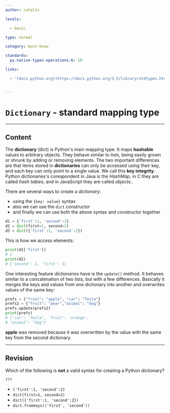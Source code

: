 ```yaml
---
author: catalin

levels:

  - basic

type: normal

category: must-know

standards:
  py.native-types-operations.6: 10

links:

  - '[docs.python.org](https://docs.python.org/3.5/library/stdtypes.html#mapping-types-dict){website}'


---
```


# `Dictionary` - standard mapping type

---
## Content

The **dictionary** (dict) is Python's main mapping type. It maps **hashable** values to arbitrary objects.
They behave similar to *lists*, being easily grown or shrunk by adding or removing elements. The two important differences are that items stored in **dictionaries** can only be accessed using their key, and each key can only point to a single value. We call this **key integrity**. Python dictionaries's corespondent in Java is the *HashMap*, in C they are called *hash tables*, and in JavaScript they are called *objects*..


There are several ways to create a *dictionary*:
- using the `{key: value}` syntax
- also we can use the `dict` constructor
- and finally we can use both the above syntax and constructor together

```python
d1 = {'first':1, 'second':2}
d2 = dict(first=1, second=2)
d3 = dict({'first':1, 'second':2})
```

This is how we access elements:
```python
print(d1['first'])
# 1
print(d2)
# {'second': 2, 'first': 1}
```


One interesting feature *dictionaries* have is the `update()` method. It behaves similar to a concatenation of two lists, but with a few differences. Basically it merges the keys and values from one dictionary into another and overwrites values of the same key:
```python
prefs = {"fruit": "apple", "car": "Tesla"}
prefs2 = {"fruit": "pear","animal": "dog"}
prefs.update(prefs2)
print(prefs)
# {'car': 'Tesla', 'fruit': 'orange',
# "animal": "dog"}
```

**apple** was removed because it was overwritten by the value with the same key from the second dictionary.

---
## Revision

Which of the following is __not__ a valid syntax for creating a Python dictionary?
```
???
```

* `['first':1, 'second':2]`
* `dict(first=1, second=2)`
* `dict({'first':1, 'second':2})`
* `dict.fromkeys(('first', 'second'))`
